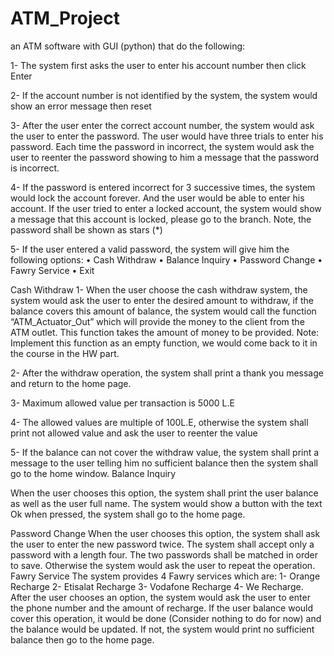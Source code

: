 # ATM_Project
 an ATM software with GUI (python) that do the following:
 
1- The system first asks the user to enter his account number then click Enter 

2- If the account number is not identified by the system, the system would show an error message 
then reset

3- After the user enter the correct account number, the system would ask the user to enter the 
password. The user would have three trials to enter his password. Each time the password in 
incorrect, the system would ask the user to reenter the password showing to him a message that 
the password is incorrect. 

4- If the password is entered incorrect for 3 successive times, the system would lock the account 
forever. And the user would be able to enter his account. If the user tried to enter a locked account, 
the system would show a message that this account is locked, please go to the branch. 
Note, the password shall be shown as stars (*) 

5- If the user entered a valid password, the system will give him the following options: 
• Cash Withdraw • Balance Inquiry 
• Password Change • Fawry Service 
• Exit 




Cash Withdraw 
1- When the user choose the cash withdraw system, the system would ask the user to enter the 
desired amount to withdraw, if the balance covers this amount of balance, the system would call 
the function “ATM_Actuator_Out” which will provide the money to the client from the ATM outlet. 
This function takes the amount of money to be provided. 
Note: Implement this function as an empty function, we would come back to it in the course in 
the HW part. 

2- After the withdraw operation, the system shall print a thank you message and return to the 
home page. 

3- Maximum allowed value per transaction is 5000 L.E 

4- The allowed values are multiple of 100L.E, otherwise the system shall print not allowed value and 
ask the user to reenter the value 

5- If the balance can not cover the withdraw value, the system shall print a message to the user 
telling him no sufficient balance then the system shall go to the home window. 
Balance Inquiry 

When the user chooses this option, the system shall print the user balance as well as the user full 
name. The system would show a button with the text Ok when pressed, the system shall go to the 
home page. 






Password Change 
When the user chooses this option, the system shall ask the user to enter the new password twice. 
The system shall accept only a password with a length four. The two passwords shall be matched in 
order to save. Otherwise the system would ask the user to repeat the operation. 
Fawry Service 
The system provides 4 Fawry services which are: 
1- Orange Recharge 
2- Etisalat Recharge 
3- Vodafone Recharge 
4- We Recharge. 
After the user chooses an option, the system would ask the user to enter the phone number and 
the amount of recharge. If the user balance would cover this operation, it would be done (Consider 
nothing to do for now) and the balance would be updated. If not, the system would print no 
sufficient balance then go to the home page.



